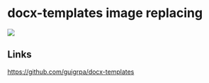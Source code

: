 # docx-templates image replacing

[
![](https://img.shields.io/endpoint?url=https://raw.githubusercontent.com/cncolder/demo/main/shields/vercel.json)
](https://docx-templates-image-replacing.vercel.app/)

## Links

https://github.com/guigrpa/docx-templates
